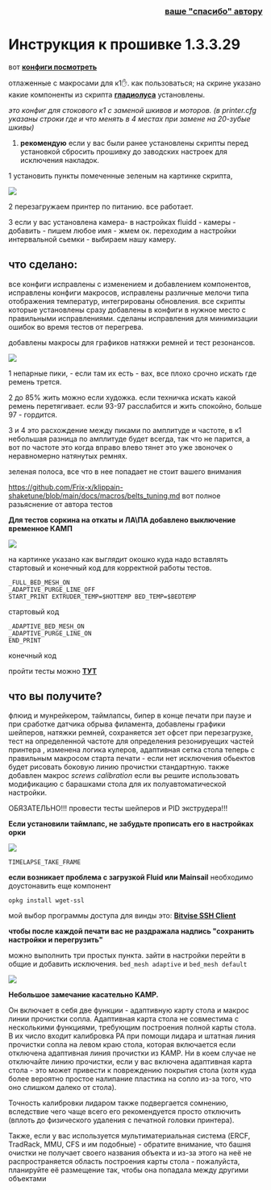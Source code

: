  

<h3 align="right"><a href="https://www.tinkoff.ru/rm/yakovleva.irina203/51ZSr71845" target="_blank">ваше "спасибо" автору</a></h3>


  <h1>Инструкция к прошивке 1.3.3.29</h1>
 
 
 
 вот  [**конфиги посмотреть**](/version_config/1_3_3_29/) 
 
  отлаженные с макросами для к1✋. как пользоваться; на скрине указано какие компоненты из скрипта [**гладиолуса**](https://guilouz.github.io/Creality-Helper-Script-Wiki/helper-script/helper-script-installation/) установлены.
 
  *это конфиг для стокового к1 с заменой шкивов и моторов. (в printer.cfg указаны строки где и что менять в 4 местах при замене на 20-зубые шкивы)*
 
  1. **рекомендую** если у вас были ранее установлены скрипты перед установкой сбросить прошивку до заводских настроек для исключения накладок.

  1 установить  пункты помеченные зеленым на картинке скрипта, 
  

  ![](config.jpg)



  2  перезагружаем принтер по питанию. все работает. 

  3 если у вас установлена камера- в настройках fluidd - камеры - добавить - пишем любое имя - жмем ок. переходим а настройки интервальной сьемки - выбираем нашу камеру. 

  

<h2>что сделано:</h2>

все конфиги исправлены с изменением и добавлением компонентов, исправлены конфиги  макросов, исправлены различные мелочи типа отображения температур, интегрированы обновления. все скрипты которые установлены сразу добавлены в конфиги в нужное место с правильными исправлениями. 
сделаны исправления для минимизации ошибок во время тестов от перегрева. 

добавлены  макросы для графиков  натяжки ремней и тест резонансов. 

![](/version_config/belts_test.jpg)

1 непарные пики,  - если там их  есть - вах, все плохо срочно искать где ремень трется. 

2 до 85% жить можно если художка.  если техничка искать какой ремень перетягивает. если 93-97 расслабится и жить спокойно, больше 97  - гордится. 

3 и 4 это расхождение между пиками по амплитуде и частоте, в к1 небольшая разница по амплитуде будет всегда, так что не парится, а вот по частоте это когда вправо влево тянет это уже звоночек о неравномерно натянутых ремнях.

зеленая полоса, все что в нее попадает не стоит вашего внимания

 https://github.com/Frix-x/klippain-shaketune/blob/main/docs/macros/belts_tuning.md вот полное разьяснение от автора тестов

**Для тестов соркина на откаты и ЛА\ПА добавлено выключение временное КАМП**

![](/version_config/start_end_code.jpg)

на картинке указано как выглядит окошко куда надо вставлять стартовый и конечный код для корректной работы тестов.

```
_FULL_BED_MESH_ON
_ADAPTIVE_PURGE_LINE_OFF
START_PRINT EXTRUDER_TEMP=$HOTTEMP BED_TEMP=$BEDTEMP

```
стартовый код

```
_ADAPTIVE_BED_MESH_ON
_ADAPTIVE_PURGE_LINE_ON
END_PRINT

```
конечный код

пройти тесты можно [**ТУТ**](https://k3d.tech/calibrations/)

<h2>что вы получите?</h2>

  флюид и мунрейкером, таймлапсы, бипер в конце печати при паузе и при сработке датчика обрыва филамента, добавлены графики шейперов, натяжки ремней, сохраняется зет офсет при перезагрузке, тест на определенной частоте для определения резонируещих частей принтера , изменена логика кулеров, адаптивная сетка стола теперь с правильным макросом старта печати - если нет исключения обьектов будет рисовать боковую линию прочистки стандартную. также добавлен макрос *screws calibration* если вы решите использовать модификацию с барашками стола для их полуавтоматической настройки.  

ОБЯЗАТЕЛЬНО!!! провести тесты  шейперов и  PID экструдера!!!

**Если установили таймлапс, не забудьте прописать его в настройках орки**

![](timelapse.jpg)

```
TIMELAPSE_TAKE_FRAME
```

**если возникает проблема с загрузкой Fluid или Mainsail** необходимо доустонавить еще компонент 

```
opkg install wget-ssl
```


мой выбор программы доступа для винды это: [**Bitvise SSH Client**](https://www.bitvise.com/ssh-client-download)

**чтобы после каждой печати  вас не раздражала надпись "сохранить настройки и перегрузить"**

 можно выполнить три простых пункта. зайти в настройки перейти в общие и добавить исключения. `bed_mesh adaptive` и `bed_mesh default`

![](unsave.jpg)



**Небольшое замечание касательно KAMP.**

Он включает в себя две функции - адаптивную карту стола и макрос линии прочистки сопла.
Адаптивная карта стола не совместима с несколькими функциями, требующим построения полной карты стола.
В их число входит калибровка PA при помощи лидара и штатная линия прочистки сопла на левом краю стола, которая включается если отключена адаптивная линия прочистки из KAMP. Ни в коем случае не отключайте линию прочистки, если у вас включена адаптивная карта стола - это может привести к повреждению покрытия стола (хотя куда более вероятно простое налипание пластика на сопло из-за того, что оно слишком далеко от стола).

Точность калибровки лидаром также подвергается сомнению, вследствие чего чаще всего его рекомендуется просто отключить (вплоть до физического удаления с печатной головки принтера).

Также, если у вас используется мультиматериальная система (ERCF, TradRack, MMU, CFS и им подобные) - обратите внимание, что башня очистки не получает своего названия объекта и из-за этого на неё не распространяется область построения карты стола - пожалуйста, планируйте её размещение так, чтобы она попадала между другими объектами 
